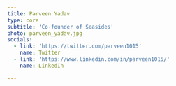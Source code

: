 ```yaml
---
title: Parveen Yadav
type: core
subtitle: 'Co-founder of Seasides'
photo: parveen_yadav.jpg
socials:
  - link: 'https://twitter.com/parveen1015'
    name: Twitter
  - link: 'https://www.linkedin.com/in/parveen1015/'
    name: LinkedIn

---
```


